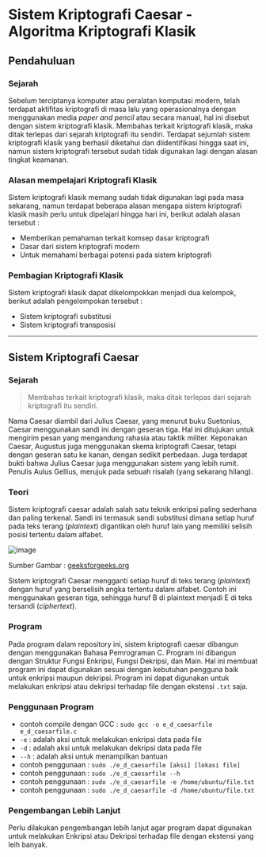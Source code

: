 # Sistem Kriptografi Caesar - Algoritma Kriptografi Klasik 

## Pendahuluan
### Sejarah
Sebelum terciptanya komputer atau peralatan komputasi modern, telah terdapat aktifitas kriptografi di masa lalu yang operasionalnya dengan menggunakan media *paper and pencil* atau secara manual, hal ini disebut dengan sistem kriptografi klasik. Membahas terkait kriptografi klasik, maka ditak terlepas dari sejarah kriptografi itu sendiri. Terdapat sejumlah sistem kriptografi klasik yang berhasil diketahui dan diidentifikasi hingga saat ini, namun sistem kriptografi tersebut sudah tidak digunakan lagi dengan alasan tingkat keamanan.

### Alasan mempelajari Kriptografi Klasik
Sistem kriptografi klasik memang sudah tidak digunakan lagi pada masa sekarang, namun terdapat beberapa alasan mengapa sistem kriptografi klasik masih perlu untuk dipelajari hingga hari ini, berikut adalah alasan tersebut :
 - Memberikan pemahaman terkait komsep dasar kriptografi
 - Dasar dari sistem kriptografi modern
 - Untuk memahami berbagai potensi pada sistem kriptografi

### Pembagian Kriptografi Klasik
Sistem kriptografi klasik dapat dikelompokkan menjadi dua kelompok, berikut adalah pengelompokan tersebut :
 - Sistem kriptografi substitusi
 - Sistem kriptografi transposisi

---

## Sistem Kriptografi Caesar
### Sejarah
>Membahas terkait kriptografi klasik, maka ditak terlepas dari sejarah kriptografi itu sendiri.

Nama Caesar diambil dari Julius Caesar, yang menurut buku Suetonius, Caesar menggunakan sandi ini dengan geseran tiga. Hal ini ditujukan untuk mengirim pesan yang mengandung rahasia atau taktik militer. Keponakan Caesar, Augustus juga menggunakan skema kriptografi Caesar, tetapi dengan geseran satu ke kanan, dengan sedikit perbedaan. Juga terdapat bukti bahwa Julius Caesar juga menggunakan sistem yang lebih rumit. Penulis Aulus Gellius, merujuk pada sebuah risalah (yang sekarang hilang).

### Teori
Sistem kriptografi caesar adalah salah satu teknik enkripsi paling sederhana dan paling terkenal. Sandi ini termasuk sandi substitusi dimana setiap huruf pada teks terang (_plaintext_) digantikan oleh huruf lain yang memiliki selisih posisi tertentu dalam alfabet. 

![image](https://user-images.githubusercontent.com/117842809/201686128-5606dcca-7476-436b-bdef-6b7b95d898b5.png)
 
Sumber Gambar : [geeksforgeeks.org](https://www.geeksforgeeks.org/caesar-cipher-in-cryptography/)

Sistem kriptografi Caesar mengganti setiap huruf di teks terang (_plaintext_) dengan huruf yang berselisih angka tertentu dalam alfabet. Contoh ini menggunakan geseran tiga, sehingga huruf B di plaintext menjadi E di teks tersandi (_ciphertext_).

### Program
Pada program dalam repository ini, sistem kriptografi caesar dibangun dengan menggunakan Bahasa Pemrograman C. Program ini dibangun dengan Struktur Fungsi Enkripsi, Fungsi Dekripsi, dan Main. Hal ini membuat program ini dapat digunakan sesuai dengan kebutuhan pengguna baik untuk enkripsi maupun dekripsi. Program ini dapat digunakan untuk melakukan enkripsi atau dekripsi terhadap file dengan ekstensi `.txt` saja. 

### Penggunaan Program
 - contoh compile dengan GCC : `sudo gcc -o e_d_caesarfile  e_d_caesarfile.c`
 - `-e`  : adalah aksi untuk melakukan enkripsi data pada file
 - `-d`  : adalah aksi untuk melakukan dekripsi data pada file
 - `--h` : adalah aksi untuk menampilkan bantuan
 - contoh penggunaan : `sudo ./e_d_caesarfile [aksi] [lokasi file]`
 - contoh penggunaan : `sudo ./e_d_caesarfile --h`
 - contoh penggunaan : `sudo ./e_d_caesarfile -e /home/ubuntu/file.txt`
 - contoh penggunaan : `sudo ./e_d_caesarfile -d /home/ubuntu/file.txt`
 
 ### Pengembangan Lebih Lanjut
 Perlu dilakukan pengembangan lebih lanjut agar program dapat digunakan untuk melakukan Enkripsi atau Dekripsi terhadap file dengan ekstensi yang leih banyak. 
